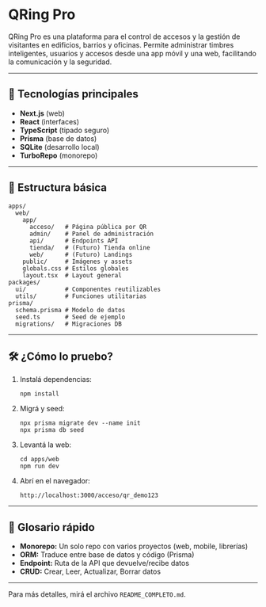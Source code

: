 # QRing Pro

QRing Pro es una plataforma para el control de accesos y la gestión de visitantes en edificios, barrios y oficinas. Permite administrar timbres inteligentes, usuarios y accesos desde una app móvil y una web, facilitando la comunicación y la seguridad.

---

## 🚀 Tecnologías principales
- **Next.js** (web)
- **React** (interfaces)
- **TypeScript** (tipado seguro)
- **Prisma** (base de datos)
- **SQLite** (desarrollo local)
- **TurboRepo** (monorepo)

---

## 📁 Estructura básica

```
apps/
  web/
    app/
      acceso/   # Página pública por QR
      admin/    # Panel de administración
      api/      # Endpoints API
      tienda/   # (Futuro) Tienda online
      web/      # (Futuro) Landings
    public/     # Imágenes y assets
    globals.css # Estilos globales
    layout.tsx  # Layout general
packages/
  ui/           # Componentes reutilizables
  utils/        # Funciones utilitarias
prisma/
  schema.prisma # Modelo de datos
  seed.ts       # Seed de ejemplo
  migrations/   # Migraciones DB
```

---

## 🛠️ ¿Cómo lo pruebo?

1. Instalá dependencias:
   ```
   npm install
   ```
2. Migrá y seed:
   ```
   npx prisma migrate dev --name init
   npx prisma db seed
   ```
3. Levantá la web:
   ```
   cd apps/web
   npm run dev
   ```
4. Abrí en el navegador:
   ```
   http://localhost:3000/acceso/qr_demo123
   ```

---

## 📖 Glosario rápido
- **Monorepo:** Un solo repo con varios proyectos (web, mobile, librerías)
- **ORM:** Traduce entre base de datos y código (Prisma)
- **Endpoint:** Ruta de la API que devuelve/recibe datos
- **CRUD:** Crear, Leer, Actualizar, Borrar datos

---

Para más detalles, mirá el archivo `README_COMPLETO.md`.
 